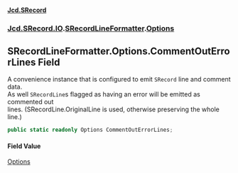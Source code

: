 #### [Jcd.SRecord](index.md 'index')
### [Jcd.SRecord.IO](Jcd.SRecord.IO.md 'Jcd.SRecord.IO').[SRecordLineFormatter](Jcd.SRecord.IO.SRecordLineFormatter.md 'Jcd.SRecord.IO.SRecordLineFormatter').[Options](Jcd.SRecord.IO.SRecordLineFormatter.Options.md 'Jcd.SRecord.IO.SRecordLineFormatter.Options')

## SRecordLineFormatter.Options.CommentOutErrorLines Field

A convenience instance that is configured to emit `SRecord` line and comment data.  
As well `SRecordLine`s flagged as having an error will be emitted as commented out  
lines. (SRecordLine.OriginalLine is used, otherwise preserving the whole line.)

```csharp
public static readonly Options CommentOutErrorLines;
```

#### Field Value
[Options](Jcd.SRecord.IO.SRecordLineFormatter.Options.md 'Jcd.SRecord.IO.SRecordLineFormatter.Options')